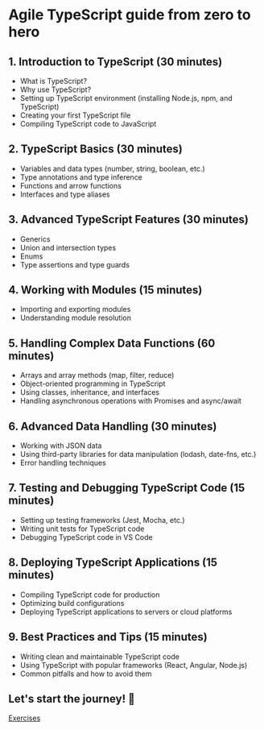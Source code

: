 # Agile TypeScript guide from zero to hero

## 1. Introduction to TypeScript (30 minutes)
- What is TypeScript?
- Why use TypeScript?
- Setting up TypeScript environment (installing Node.js, npm, and TypeScript)
- Creating your first TypeScript file
- Compiling TypeScript code to JavaScript
## 2. TypeScript Basics (30 minutes)
- Variables and data types (number, string, boolean, etc.)
- Type annotations and type inference
- Functions and arrow functions
- Interfaces and type aliases
## 3. Advanced TypeScript Features (30 minutes)
- Generics
- Union and intersection types
- Enums
- Type assertions and type guards
## 4. Working with Modules (15 minutes)
- Importing and exporting modules
- Understanding module resolution
## 5. Handling Complex Data Functions (60 minutes)
- Arrays and array methods (map, filter, reduce)
- Object-oriented programming in TypeScript
- Using classes, inheritance, and interfaces
- Handling asynchronous operations with Promises and async/await
## 6. Advanced Data Handling (30 minutes)
- Working with JSON data
- Using third-party libraries for data manipulation (lodash, date-fns, etc.)
- Error handling techniques
## 7. Testing and Debugging TypeScript Code (15 minutes)
- Setting up testing frameworks (Jest, Mocha, etc.)
- Writing unit tests for TypeScript code
- Debugging TypeScript code in VS Code
## 8. Deploying TypeScript Applications (15 minutes)
- Compiling TypeScript code for production
- Optimizing build configurations
- Deploying TypeScript applications to servers or cloud platforms
## 9. Best Practices and Tips (15 minutes)
- Writing clean and maintainable TypeScript code
- Using TypeScript with popular frameworks (React, Angular, Node.js)
- Common pitfalls and how to avoid them



## Let's start the journey! 🚀
[Exercises](./exercises.md)